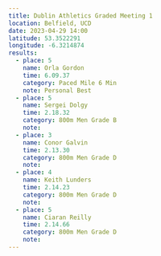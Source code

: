 ```yaml
---
title: Dublin Athletics Graded Meeting 1 
location: Belfield, UCD
date: 2023-04-29 14:00
latitude: 53.3522291
longitude: -6.3214874
results:
  - place: 5
    name: Orla Gordon
    time: 6.09.37
    category: Paced Mile 6 Min 
    note: Personal Best
  - place: 5
    name: Sergei Dolgy
    time: 2.18.32
    category: 800m Men Grade B
    note:
  - place: 3
    name: Conor Galvin
    time: 2.13.30
    category: 800m Men Grade D
    note:
  - place: 4
    name: Keith Lunders
    time: 2.14.23 
    category: 800m Men Grade D
    note:
  - place: 5
    name: Ciaran Reilly
    time: 2.14.66 
    category: 800m Men Grade D
    note:
---
```

